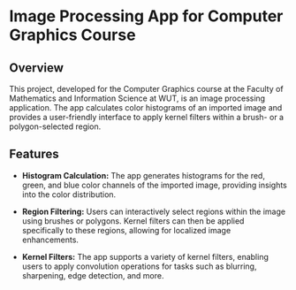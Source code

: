 # Image Processing App for Computer Graphics Course

## Overview

This project, developed for the Computer Graphics course at the Faculty of Mathematics and Information Science at WUT, is an image processing application. The app calculates color histograms of an imported image and provides a user-friendly interface to apply kernel filters within a brush- or a polygon-selected region.

## Features

- **Histogram Calculation:** The app generates histograms for the red, green, and blue color channels of the imported image, providing insights into the color distribution.
  
- **Region Filtering:** Users can interactively select regions within the image using brushes or polygons. Kernel filters can then be applied specifically to these regions, allowing for localized image enhancements.

- **Kernel Filters:** The app supports a variety of kernel filters, enabling users to apply convolution operations for tasks such as blurring, sharpening, edge detection, and more.
